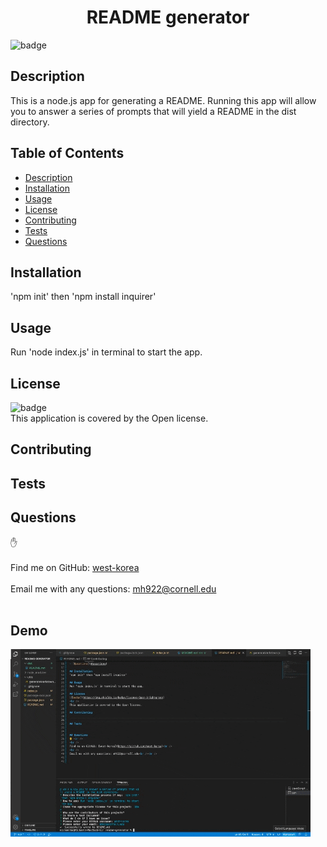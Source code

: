 
<h1 align="center">README generator </h1>
  
![badge](https://img.shields.io/badge/license-Open-brightgreen)<br />

## Description
This is a node.js app for generating a README.  Running this app will allow you to answer a series of prompts that will yield a README in the dist directory.

## Table of Contents
- [Description](#description)
- [Installation](#installation)
- [Usage](#usage)
- [License](#license)
- [Contributing](#contributing)
- [Tests](#tests)
- [Questions](#questions)

## Installation
'npm init' then 'npm install inquirer'

## Usage
Run 'node index.js' in terminal to start the app.

## License
![badge](https://img.shields.io/badge/license-Open-brightgreen)
<br />
This application is covered by the Open license. 

## Contributing


## Tests


## Questions
✋ <br />
<br />
Find me on GitHub: [west-korea](https://github.com/west-korea)<br />
<br />
Email me with any questions: mh922@cornell.edu<br /><br />

## Demo

![Walkthrough](./assets/readmewalkthrough.gif)
